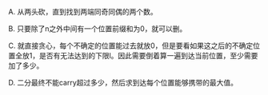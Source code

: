 A. 从两头砍，直到找到两端同奇同偶的两个数。

B. 只要除了n之外中间有一个位置前缀和为0，就可以删。

C. 就直接贪心，每个不确定的位置能过去就放0，但是要看如果这之后的不确定位置全放1，是否有无法达到的下限l。因此需要倒着算一遍到达当前位置，至少需要加了多少。

D. 二分最终不能carry超过多少，然后求到达每个位置能够携带的最大值。
